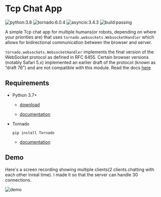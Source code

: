 # Tcp Chat App

![python:3.8](https://img.shields.io/badge/python-3.8-blue)
![tornado:6.0.4](https://img.shields.io/badge/tornado-6.0.4-orange)
![asyncio:3.4.3](https://img.shields.io/badge/asyncio-3.4.3-blueviolet)
![build:passing](https://img.shields.io/badge/build-passing-green)

A simple Tcp chat app for multiple humans(or robots, depending on where your priorities are) that uses 
```tornado.websockets.WebsocketHandler``` which  allows for bidirectional communication between the browser and server.

```tornado.websockets.WebsocketHandler``` implements the final version of the WebSocket protocol as defined in RFC 6455. 
Certain browser versions (notably Safari 5.x) implemented an earlier draft of the protocol (known as “draft 76”) 
and are not compatible with this module.
Read the docs [here](https://www.tornadoweb.org/en/stable/websocket.html)


## Requirements

- Python 3.7+ 

    - [download](https://www.python.org/downloads/)
    
    - [documentation](https://docs.python.org/3/)

- Tornado 
   ```
   pip install Tornado
   ```
    - [documentation](https://www.tornadoweb.org/en/stable/)



## Demo

 Here's a screen recording showing multiple clients(2 clients chatting with each other inreal time). I made it so that the server can handle 30 connections.
 
![demo](https://user-images.githubusercontent.com/39020723/81034191-000cbb00-8e9f-11ea-9999-3cdbe37da8de.gif)


